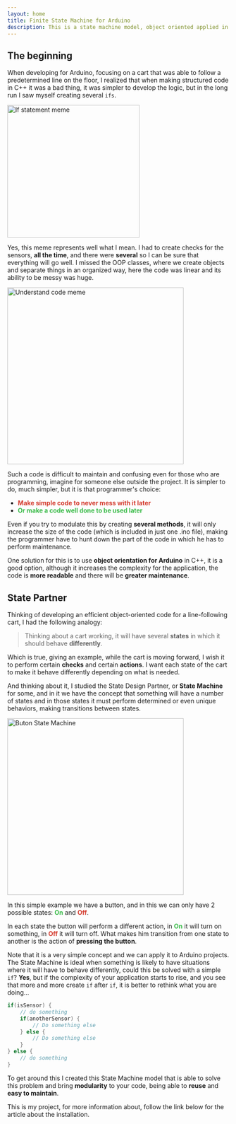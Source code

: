 ```yaml
---
layout: home
title: Finite State Machine for Arduino
description: This is a state machine model, object oriented applied in C++ to be used in line tracking carts (Arduino UNO).
---
```


## The beginning

When developing for Arduino, focusing on a cart that was able to follow a predetermined line on the floor, I realized that when making structured code in C++ it was a bad thing, it was simpler to develop the logic, but in the long run I saw myself creating several ``ifs``.

<div class="text-center mt-1 mb-2">
    <img src="https://i.imgur.com/1AraF4i.jpg" alt="If statement meme" title="If statement meme" height="300">
</div>

Yes, this meme represents well what I mean. I had to create checks for the sensors, **all the time**, and there were **several** so I can be sure that everything will go well.
I missed the OOP classes, where we create objects and separate things in an organized way, here the code was linear and its ability to be messy was huge.

<div class="text-center mb-2">
    <img src="https://i.imgflip.com/3mqecd.jpg" alt="Understand code meme" title="Understand code meme" width="400">
</div>

Such a code is difficult to maintain and confusing even for those who are programming, imagine for someone else outside the project.
It is simpler to do, much simpler, but it is that programmer's choice:
- <span style="color: #d43c2f">**Make simple code to never mess with it later**</span>
- <span style="color: #38ba47">**Or make a code well done to be used later**</span>

Even if you try to modulate this by creating **several methods**, it will only increase the size of the code (which is included in just one .ino file), making the programmer have to hunt down the part of the code in which he has to perform maintenance.

One solution for this is to use **object orientation for Arduino** in C++, it is a good option, although it increases the complexity for the application, the code is **more readable** and there will be **greater maintenance**.

## State Partner

Thinking of developing an efficient object-oriented code for a line-following cart, I had the following analogy:

> Thinking about a cart working, it will have several **states** in which it should behave **differently**.

Which is true, giving an example, while the cart is moving forward, I wish it to perform certain **checks** and certain **actions**. I want each state of the cart to make it behave differently depending on what is needed.

And thinking about it, I studied the State Design Partner, or **State Machine** for some, and in it we have the concept that something will have a number of states and in those states it must perform determined or even unique behaviors, making transitions between states.

<div class="text-center">
    <img src="https://www.itemis.com/hubfs/yakindu/statechart-tools/documentation/images/overview_simple_moore.jpg" alt="Buton State Machine" title="Buton State Machine" width="400">
</div>

In this simple example we have a button, and in this we can only have 2 possible states: 
<span style="color: #38ba47">**On**</span> and 
<span style="color: #d43c2f">**Off**</span>.

In each state the button will perform a different action, in <span style="color: #38ba47">**On**</span> it will turn on something, in <span style="color: #d43c2f">**Off**</span> it will turn off. What makes him transition from one state to another is the action of **pressing the button**.

Note that it is a very simple concept and we can apply it to Arduino projects. The State Machine is ideal when something is likely to have situations where it will have to behave differently, could this be solved with a simple ``if``? **Yes**, but if the complexity of your application starts to rise, and you see that more and more create ``if`` after ``if``, it is better to rethink what you are doing...

```cpp
if(isSensor) {
    // do something
    if(anotherSensor) {
        // Do something else
    } else {
        // Do something else
    }
} else {
    // do something
}
```

To get around this I created this State Machine model that is able to solve this problem and bring **modularity** to your code, being able to **reuse** and **easy to maintain**.

This is my project, for more information about, follow the link below for the article about the installation.
